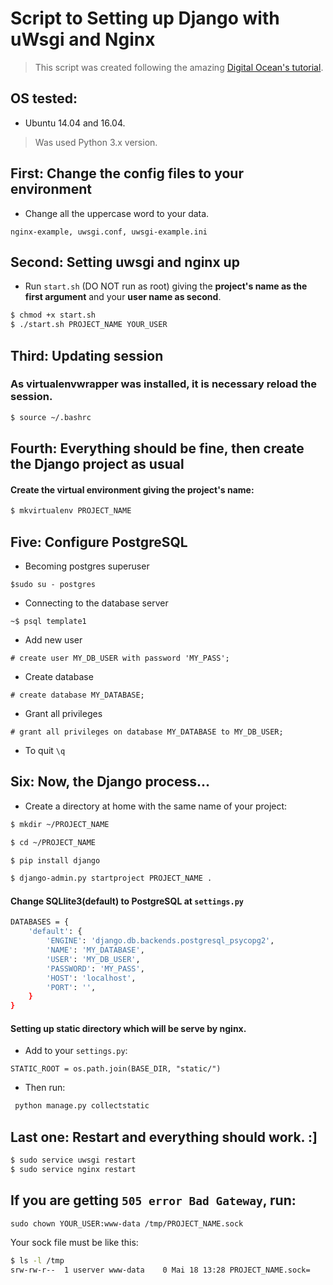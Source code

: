 # Script to Setting up Django with uWsgi and Nginx

>This script was created following the amazing [Digital Ocean's tutorial](https://www.digitalocean.com/community/tutorials/how-to-serve-django-applications-with-uwsgi-and-nginx-on-ubuntu-14-04).

## OS tested:
* Ubuntu 14.04 and 16.04.

>Was used Python 3.x version.

## First: Change the config files to your environment

* Change all the uppercase word to your data.

`nginx-example, uwsgi.conf, uwsgi-example.ini`


## Second: Setting uwsgi and nginx up

* Run `start.sh` (DO NOT run as root) giving the **project's name as the first argument** and your **user name as second**.

```sh
$ chmod +x start.sh
$ ./start.sh PROJECT_NAME YOUR_USER
```
## Third: Updating session

### As virtualenvwrapper was installed, it is necessary reload the session.
```sh
$ source ~/.bashrc
```

## Fourth: Everything should be fine, then create the Django project as usual

#### Create the virtual environment giving the project's name:
```sh
$ mkvirtualenv PROJECT_NAME
```

## Five: Configure PostgreSQL

* Becoming postgres superuser 

`$sudo su - postgres`

* Connecting to the database server

`~$ psql template1`

* Add new user

`# create user MY_DB_USER with password 'MY_PASS';`

* Create database

`# create database MY_DATABASE;`

* Grant all privileges

`# grant all privileges on database MY_DATABASE to MY_DB_USER;`

* To quit
`\q`


## Six: Now, the Django process...

* Create a directory at home with the same name of your project:
```sh
$ mkdir ~/PROJECT_NAME

$ cd ~/PROJECT_NAME

$ pip install django

$ django-admin.py startproject PROJECT_NAME .
```

#### Change SQLlite3(default) to PostgreSQL at `settings.py`

```sh
DATABASES = {
    'default': {
        'ENGINE': 'django.db.backends.postgresql_psycopg2',
        'NAME': 'MY_DATABASE',
        'USER': 'MY_DB_USER',
        'PASSWORD': 'MY_PASS',
        'HOST': 'localhost',
        'PORT': '',
    }
}
```

#### Setting up static directory which will be serve by nginx.

* Add to your `settings.py`:

`STATIC_ROOT = os.path.join(BASE_DIR, "static/")`

* Then run:
```sh
 python manage.py collectstatic
```

## Last one: Restart and everything should work. :]
```sh
$ sudo service uwsgi restart
$ sudo service nginx restart
```

## If you are getting `505 error Bad Gateway`, run:
`sudo chown YOUR_USER:www-data /tmp/PROJECT_NAME.sock`

Your sock file must be like this:
```sh
$ ls -l /tmp
srw-rw-r--  1 userver www-data    0 Mai 18 13:28 PROJECT_NAME.sock=
```
